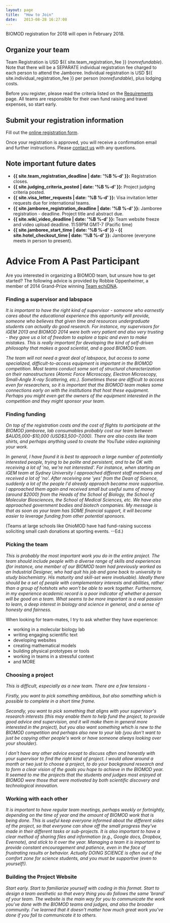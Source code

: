 ```yaml
---
layout: page
title:  "How to Join"
date:   2013-08-28 16:27:08
---
```



BIOMOD registration for 2018 will open in February 2018.

## Organize your team

Team Registration is USD ${{ site.team_registration_fee }} (*nonrefundable*). Note that there will be a SEPARATE individual registration fee charged to each person to attend the Jamboree. Individual registration is USD ${{ site.individual_registration_fee }} per person (*nonrefundable*), plus lodging costs.

Before you register, please read the criteria listed on the [Requirements](/requirements) page. All teams are responsible for their own fund raising and travel expenses, so start early.

## Submit your registration information

Fill out the [online registration form](https://biomod.wufoo.com/forms/2017-registration-form/).

Once your registration is approved, you will receive a confirmation email and further instructions. Please [contact us](/contact) with any questions.

## Note important future dates

- **{{ site.team_registration_deadline | date: '%B %-d' }}:** Registration closes.
- **{{ site.judging_criteria_posted | date: '%B %-d' }}:** Project judging criteria posted.
- **{{ site.visa_letter_requests | date: '%B %-d' }}:** Visa invitation letter requests due for international teams.
- **{{ site.jamboree_registration_deadline | date: '%B %-d' }}:** Jamboree registration - deadline. Project title and abstract due.
- **{{ site.wiki_video_deadline | date: '%B %-d' }}:** Team website freeze and video upload deadline. 11:59PM GMT-7 (Pacific time)
- **{{ site.jamboree_start_time | date: '%B %-d' }} - {{ site.hotel_checkout_time | date: '%B %-d' }}:** Jamboree (everyone meets in person to present).


# Advice From A Past Participant

Are you interested in organizing a BIOMOD team, but unsure how to get started? The following advice is provided by Robbie Oppenheimer, a member of 2014 Grand-Prize winning [Team echiDNA](http://openwetware.org/wiki/Biomod/2014/VCCRI).


### Finding a supervisor and labspace

<i>
It is important to have the right kind of supervisor - someone who earnestly cares about the educational experience this opportunity will provide, someone who believes that given time and resources undergraduate students can actually do good research. For instance, my supervisors for iGEM 2013 and BIOMOD 2014 were both very patient and also very trusting - they gave us a lot of freedom to explore a topic and even to make mistakes. This is really important for developing the kind of self-driven philosophy that makes a good scientist, and a good BIOMOD team.

The team will not need a great deal of labspace, but access to some specialized, difficult-to-access equipment is important in the BIOMOD competition. Most teams conduct some sort of structural characterization on their nanostructures (Atomic Force Microscopy, Electron Microscopy, Small-Angle X-ray Scattering, etc.). Sometimes these are difficult to access even for researchers, so it is important that the BIOMOD team makes some connections early on with the institutions that host these equipment. Perhaps you might even get the owners of the equipment interested in the competition and they might sponsor your team.
</i>

### Finding funding

<i>
On top of the registration costs and the cost of flights to participate at the BIOMOD jamboree, lab consumables probably cost our team between $AUD5,000-$10,000 (USD$3,500–7,000). There are also costs like team shirts, and perhaps anything used to create the YouTube video explaining your work.

In general, I have found it is best to approach a large number of potentially interested people, trying to be polite and persistent, and to be OK with receiving a lot of 'no, we're not interested'. For instance, when starting an iGEM team at Sydney University I approached different staff members and received a lot of 'no'. After receiving one 'yes' from the Dean of Science, suddenly a lot of the people I'd already approach became more supportive. I approached them again and received small but useful sums of money (around $2000) from the Heads of the School of Biology, the School of Molecular Biosciences, the School of Medical Sciences, etc. We have also approached government bodies and biotech companies. My message is that as soon as your team has SOME financial support, it will become easier to leverage funding from other potential sponsors.
</i>

(Teams at large schools like OhioMOD have had fund-raising success soliciting small cash donations at sporting events. --Ed.)

### Picking the team

<i>
This is probably the most important work you do in the entire project. The team should include people with a diverse range of skills and experiences (for instance, one member of our BIOMOD team had previously worked as an Industrial Designer, who had quit his job and gone back to university to study biochemistry. His maturity and skill-set were invaluable). Ideally there should be a set of people with complementary interests and abilities, rather than a group of hotshots who won't be able to work together. Furthermore, in my experience academic record is a poor indicator of whether a person will be good on a team. What seems to be more important is a real passion to learn, a deep interest in biology and science in general, and a sense of honesty and fairness.
</i>

When looking for team-mates, I try to ask whether they have experience:
- working in a molecular biology lab
- writing engaging scientific text
- developing websites
- creating mathematical models
- building physical prototypes or tools
- working in teams in a stressful context
- and MORE

### Choosing a project

<i>
This is difficult, especially as a new team. There are a few tensions -

Firstly, you want to pick something ambitious, but also something which is possible to complete in a short time frame.

Secondly, you want to pick something that aligns with your supervisor's research interests (this may enable them to help fund the project, to provide good advice and supervision, and it will make them in general more interested in the project), but you also want something which is new to the BIOMOD competition and perhaps also new to your lab (you don't want to just be copying other people's work or have someone always looking over your shoulder).

I don't have any other advice except to discuss often and honestly with your supervisor to find the right kind of project. I would allow around a month or two just to choose a project, to do your background research and to form a clear vision of the goals you hope to achieve in the BIOMOD year. It seemed to me the projects that the students and judges most enjoyed at BIOMOD were those that were motivated by both scientific discovery and technological innovation.
</i>

### Working with each other

<i>
It is important to have regular team meetings, perhaps weekly or fortnightly, depending on the time of year and the amount of BIOMOD work that is being done. This is useful keep everyone informed about the different sides of the project, so that everyone can show off the small progress they've made in their different tasks or sub-projects. It is also important to have a clear method of sharing files and information (e.g.,  Google docs, Dropbox, Evernote), and stick to it over the year. Managing a team it is important to provide constant encouragement and patience, even in the face of frustrating results or behavior. Actually DOING SCIENCE is often out of the comfort zone for science students, and you must be supportive (even to yourself!).
</i>

### Building the Project Website

<i>
Start early. Start to familiarize yourself with coding in this format. Start to design a team aesthetic so that every thing you do follows the same 'brand' of your team. The website is the main way for you to communicate the work you've done with the BIOMOD teams and judges, and also the broader community. I've learned that it doesn't matter how much great work you've done if you fail to communicate it to others.
</i>
